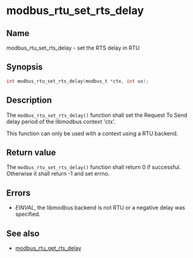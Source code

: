 # modbus_rtu_set_rts_delay

## Name

modbus_rtu_set_rts_delay - set the RTS delay in RTU

## Synopsis

```c
int modbus_rtu_set_rts_delay(modbus_t *ctx, int us);
```

## Description

The `modbus_rtu_set_rts_delay()` function shall set the Request To Send delay
period of the libmodbus context 'ctx'.

This function can only be used with a context using a RTU backend.

## Return value

The `modbus_rtu_set_rts_delay()` function shall return 0 if successful.
Otherwise it shall return -1 and set errno.

## Errors

- *EINVAL*, the libmodbus backend is not RTU or a negative delay was specified.

## See also

- [modbus_rtu_get_rts_delay](modbus_rtu_get_rts_delay.md)
